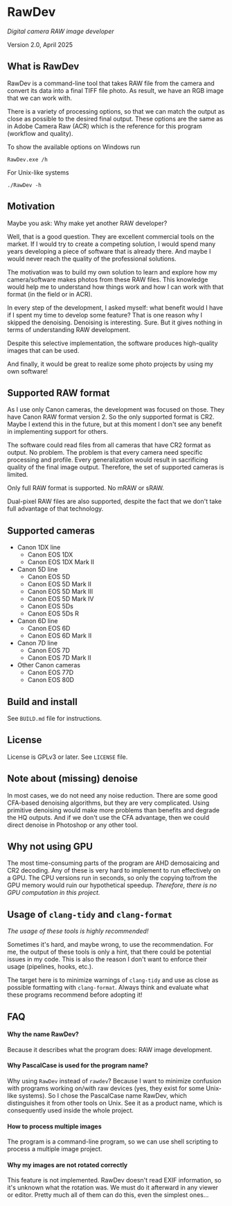 RawDev
======
*Digital camera RAW image developer*

Version 2.0, April 2025

What is RawDev
--------------
RawDev is a command-line tool that takes RAW file from the camera
and convert its data into a final TIFF file photo. As result, we
have an RGB image that we can work with.

There is a variety of processing options, so that we can match
the output as close as possible to the desired final output.
These options are the same as in Adobe Camera Raw (ACR) which
is the reference for this program (workflow and quality).

To show the available options on Windows run
```
RawDev.exe /h
```
For Unix-like systems
```
./RawDev -h
```

Motivation
----------
Maybe you ask: Why make yet another RAW developer?

Well, that is a good question. They are excellent commercial
tools on the market. If I would try to create a competing
solution, I would spend many years developing a piece of software
that is already there. And maybe I would never reach the quality
of the professional solutions.

The motivation was to build my own solution to learn and explore
how my camera/software makes photos from these RAW files. This
knowledge would help me to understand how things work and how I can
work with that format (in the field or in ACR).

In every step of the development, I asked myself: what benefit
would I have if I spent my time to develop some feature? That is
one reason why I skipped the denoising. Denoising is interesting.
Sure. But it gives nothing in terms of understanding RAW
development.

Despite this selective implementation, the software produces
high-quality images that can be used.

And finally, it would be great to realize some photo projects
by using my own software!

Supported RAW format
--------------------
As I use only Canon cameras, the development was focused on
those. They have Canon RAW format version 2. So the only
supported format is CR2. Maybe I extend this in the future,
but at this moment I don't see any benefit in implementing
support for others.

The software could read files from all cameras that have CR2
format as output. No problem. The problem is that every camera
need specific processing and profile. Every generalization would
result in sacrificing quality of the final image output.
Therefore, the set of supported cameras is limited.

Only full RAW format is supported. No mRAW or sRAW.

Dual-pixel RAW files are also supported, despite the fact that
we don't take full advantage of that technology.

Supported cameras
-----------------
* Canon 1DX line
    * Canon EOS 1DX
    * Canon EOS 1DX Mark II
* Canon 5D line
    * Canon EOS 5D
    * Canon EOS 5D Mark II
    * Canon EOS 5D Mark III
    * Canon EOS 5D Mark IV
    * Canon EOS 5Ds
    * Canon EOS 5Ds R
* Canon 6D line
    * Canon EOS 6D
    * Canon EOS 6D Mark II
* Canon 7D line
    * Canon EOS 7D
    * Canon EOS 7D Mark II
* Other Canon cameras
    * Canon EOS 77D
    * Canon EOS 80D

Build and install
-----------------
See `BUILD.md` file for instructions.

License
-------
License is GPLv3 or later. See `LICENSE` file.

Note about (missing) denoise
----------------------------
In most cases, we do not need any noise reduction. There are some
good CFA-based denoising algorithms, but they are very complicated.
Using primitive denoising would make more problems than benefits
and degrade the HQ outputs. And if we don't use the CFA advantage,
then we could direct denoise in Photoshop or any other tool.

Why not using GPU
-----------------
The most time-consuming parts of the program are AHD demosaicing
and CR2 decoding. Any of these is very hard to implement to run
effectively on a GPU. The CPU versions run in seconds, so only
the copying to/from the GPU memory would ruin our hypothetical
speedup. _Therefore, there is no GPU computation in this project._

Usage of `clang-tidy` and `clang-format`
----------------------------------------
*The usage of these tools is highly recommended!*

Sometimes it's hard, and maybe wrong, to use the recommendation.
For me, the output of these tools is only a hint, that there could
be potential issues in my code. This is also the reason I don't
want to enforce their usage (pipelines, hooks, etc.).

The target here is to minimize warnings of `clang-tidy` and use
as close as possible formatting with `clang-format`. Always think
and evaluate what these programs recommend before adopting it!

FAQ
---
#### Why the name RawDev?

Because it describes what the program does: RAW image development.

#### Why PascalCase is used for the program name?

Why using `RawDev` instead of `rawdev`? Because I want to
minimize confusion with programs working on/with raw devices
(yes, they exist for some Unix-like systems). So I chose the
PascalCase name RawDev, which distinguishes it from other tools
on Unix. See it as a product name, which is consequently used
inside the whole project.

#### How to process multiple images

The program is a command-line program, so we can use shell
scripting to process a multiple image project.

#### Why my images are not rotated correctly

This feature is not implemented. RawDev doesn't read EXIF
information, so it's unknown what the rotation was. We must do it
afterward in any viewer or editor. Pretty much all of them can do
this, even the simplest ones...
